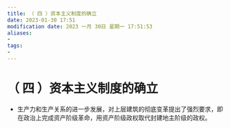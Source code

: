 ```yaml
---
title: （ 四 ）资本主义制度的确立
date: 2023-01-30 17:51
modification date: 2023 一月 30日 星期一 17:51:53
aliases: 
- 
tags: 
- 
---
```


# （ 四 ）资本主义制度的确立

- 生产力和生产关系的进一步发展，对上层建筑的彻底变革提出了强烈要求，即在政治上完成资产阶级革命，用资产阶级政权取代封建地主阶级的政权。